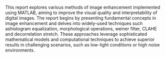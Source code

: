  This report explores various methods of image enhancement implemented using MATLAB, aiming to improve the visual quality and interpretability of digital images. The report begins by presenting fundamental concepts in image enhancement and delves into widely-used techniques such ashistogram equalization, morphological operations, weiner filter, CLAHE and decorrelation stretch. These approaches leverage sophisticated mathematical models and computational techniques to achieve superior results in challenging scenarios, such as low-light conditions or high noise environments.
